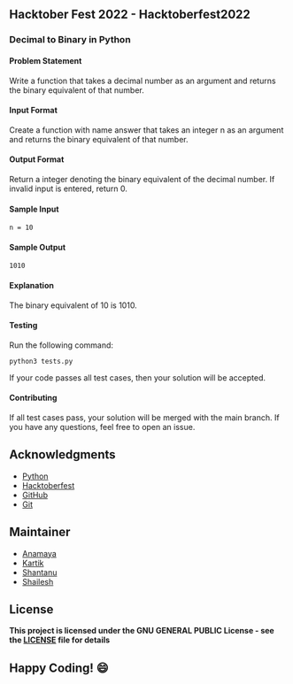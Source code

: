 ## Hacktober Fest 2022 - Hacktoberfest2022

### Decimal to Binary in Python

#### Problem Statement
Write a function that takes a decimal number as an argument and returns the binary equivalent of that number.

#### Input Format
Create a function with name answer that takes an integer n as an argument and returns the binary equivalent of that number.

#### Output Format
Return a integer denoting the binary equivalent of the decimal number. If invalid input is entered, return 0.

#### Sample Input
```
n = 10
```
#### Sample Output
```
1010
```
#### Explanation
The binary equivalent of 10 is 1010.

#### Testing
Run the following command:
```
python3 tests.py
```
If your code passes all test cases, then your solution will be accepted.

#### Contributing
If all test cases pass, your solution will be merged with the main branch. If you have any questions, feel free to open an issue.

## Acknowledgments
- [Python](https://www.python.org/)
- [Hacktoberfest](https://hacktoberfest.digitalocean.com/)
- [GitHub](https://github.com)
- [Git](https://git-scm.com/)

## Maintainer
- [Anamaya](https://www.linkedin.com/in/anamaya1729/)
- [Kartik](https://github.com/kartik007007)
- [Shantanu](https://github.com/neutralWire)
- [Shailesh](https://github.com/ShaileshKumar007)

## License
**This project is licensed under the GNU GENERAL PUBLIC License - see the [LICENSE](../../LICENSE) file for details**

## Happy Coding! :smile: